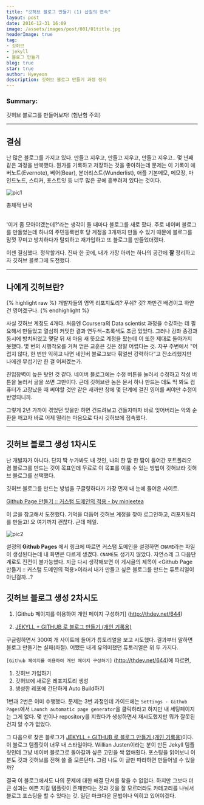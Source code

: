 ```yaml
---
title: "깃허브 블로그 만들기 (1) 삽질의 연속"
layout: post
date: 2016-12-31 16:09
image: /assets/images/post/001/01title.jpg
headerImage: true
tag:
- 깃허브
- jekyll
- 블로그 만들기
blog: true
star: true
author: Hyeyeon
description: 깃허브 블로그 만들기 과정 정리
---
```


### Summary:

깃허브 블로그를 만들어보자! (험난함 주의)

---

## 결심

난 많은 블로그를 가지고 있다. 만들고 지우고, 만들고 지우고, 만들고 지우고.. 몇 년째 같은 과정을 반복했다. 뭔가를 기록하고 저장하는 것을 좋아하는데 문제는 이 기록이 에버노트(Evernote), 베어(Bear), 분더리스트(Wunderlist), 애플 기본메모, 메모장, 마인드노드, 스티커, 포스트잇 등 너무 많은 곳에 흩뿌려져 있다는 것이다.

![pic1](/assets/images/post/001/01_01.png)
<figcaption class="caption">총체적 난국</figcaption>

<br>

'이거 좀 모아야겠는데?'라는 생각이 들 때마다 블로그를 새로 팠다. 주로 네이버 블로그를 만들었는데 하나의 주민등록번호 당 계정을 3개까지 만들 수 있기 때문에 블로그를 맘껏 꾸미고 방치하다가 탈퇴하고 재가입하고 또 블로그를 만들었더랬다.

이젠 결심했다. 정착할거다. 진짜 한 곳에, 내가 가장 아끼는 하나의 공간에 **잘** 정리하고자 깃허브 블로그에 도전했다.


---


## 나에게 깃허브란?

{% highlight raw %}
개발자들의 영역
리포지토리? 푸쉬? 깃?
까만건 배경이고 하얀건 영어겠구나.
{% endhighlight %}

사실 깃허브 계정도 4개다. 처음엔 Coursera의 Data scientist 과정을 수강하는 데 필요해서 만들었고 열심히 커밋한 결과 연두색~초록색도 조금 있었다. 그러나 강좌 종강과 동시에 방치되었고 몇달 뒤 새 마음 새 뜻으로 계정을 팠는데 이 또한 제대로 돌아가지 못했다. 몇 번의 시행착오를 거쳐 얻은 교훈은 깃은 정말 어렵다는 것. 자꾸 주변에서 "어렵지 않다, 한 번만 익히고 나면 네인버 블로그보다 훠얼씬 강력하다"고 잔소리했지만 나에겐 무섭기만 한 걸 어쩌겠는가.

진입장벽이 높은 탓인 것 같다. 네이버 블로그에는 수정 버튼을 눌러서 수정하고 작성 버튼을 눌러서 글을 쓰면 그만이다. 근데 깃허브란 놈은 문서 하나 만드는 데도 딱 봐도 컴퓨터가 고장났을 때 써야할 것만 같은 새까만 창에 몇 단계에 걸친 영어를 써야만 수정이 반영되니까.

그렇게 2년 가까이 겪었던 잊을만 하면 건드려보고 건들자마자 바로 잊어버리는 악의 순환을 깨고자 바로 어제 떨리는 마음으로 다시 깃허브에 접속했다.

---

## 깃허브 블로그 생성 1차시도

난 개발자가 아니다. 단지 딱 누가봐도 내 것인, 나의 한 땀 한 땀이 들어간 포트폴리오 겸 블로그를 만드는 것이 목표인데 무료로 이 목표를 이룰 수 있는 방법이 깃허브라 깃허브 블로그를 선택했다.

깃허브 블로그를 만드는 방법을 구글링하다가 가장 먼저 내 눈에 들어온 사이트.

[Github Page 만들기 :: 커스텀 도메인의 적용 - by minieetea](https://minieetea.com/2016/11/archives/4816)

이 글을 참고해서 도전했다. 기억을 더듬어 깃허브 계정을 찾아 로그인하고, 리포지토리를 만들고! 오 여기까지 괜찮다. 근데 페일.


![pic2](imyeonn.github.io/assets/images/post/001/01_02.png)

설정의 **Github Pages** 에서 링크에 따르면 커스텀 도메인을 설정하면 <code>CNAME</code>라는 파일이 생성된다는데 내 화면은 다르게 생겼다. <code>CNAME</code>도 생기지 않았다. 자연스레 그 다음단계로도 진전이 불가능했다. 지금 다시 생각해보면 이 게시글의 제목이 <Github Page 만들기 :: 커스텀 도메인의 적용>이라서 내가 만들고 싶은 블로그를 만드는 튜토리얼이 아닌걸까...?

## 깃허브 블로그 생성 2차시도

1. [Github 페이지를 이용하여 개인 페이지 구성하기] (http://thdev.net/644)

2. [JEKYLL + GITHUB 로 블로그 만들기 (개인 기록용)](http://kr.minibrary.com/127/)

구글링하면서 300여 개 사이트에 들어가 튜토리얼을 보고 시도했다. 결과부터 말하면 블로그 만들기는 실패(좌절). 어쨌든 내게 유의미했던 튜토리얼은 위 두 가지다.


`[Github 페이지를 이용하여 개인 페이지 구성하기]` (http://thdev.net/644)에 따르면,

1. 깃허브 가입하기
2. 깃허브에 새로운 레포지토리 생성
3. 생성한 레포에 간단하게 Auto Build하기

1번과 2번은 이미 수행했다. 문제는 3번 과정인데 가이드에는 `Settings - Github Pages`에서 `Launch automatic page generator`을 클릭하라고 하지만 내 세팅페이지는 그게 없다. 몇 번이나 repository를 지웠다가 생성하면서 재시도했지만 뭐가 잘못된건지 알 수가 없었다.


그 다음으로 찾은 블로그가 [JEKYLL + GITHUB 로 블로그 만들기 (개인 기록용)](http://kr.minibrary.com/127/)이다. 이 블로그 템플릿이 너무 내 스타일이다. Willian Justen이라는 분이 만든 Jekyll 템플릿인데 그냥 네이버 블로그로 돌아갈까 싶은 고민을 싹 없애줬다. 포스팅을 읽어보니 이 분도 깃과 깃허브를 전혀 쓸 줄 모른단다. 그럼 나도 이 글만 따라하면 만들어낼 수 있을까?

결국 이 블로그에서도 나의 문제에 대한 해결 단서를 찾을 수 없없다. 하지만 그보다 더 큰 성과는 예쁜 지킬 템플릿이 존재한다는 것과 깃을 잘 모르더라도 카테고리를 나눠서 블로그 포스팅을 할 수 있다는 것. 일단 마크다운 문법이나 익히고 있어야겠다.
